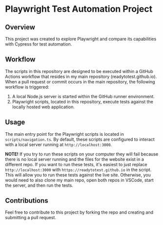# Playwright Test Automation Project

## Overview

This project was created to explore Playwright and compare its capabilities with Cypress for test automation.

## Workflow

The scripts in this repository are designed to be executed within a GitHub Actions workflow that resides in my main repository (readytotest.github.io). When a pull request or commit occurs in the main repository, the following workflow is triggered:

1. A local Node.js server is started within the GitHub runner environment.
2. Playwright scripts, located in this repository, execute tests against the locally hosted web application.

## Usage

The main entry point for the Playwright scripts is located in `scripts/navigation.ts`. By default, these scripts are configured to interact with a local server running at `http://localhost:3000`. 

<b>NOTE!</b> If you try to run these scripts on your computer they will fail because there is no local server running and the files for the website exist in a different repo. If you want to run these tests, it's easiest to just replace `http://localhost:3000` with `https://readytotest.github.io` in the script. This will allow you to run these tests against the live site. Otherwise, you would need to also clone my main repo, open both repos in
VSCode, start the server, and then run the tests.

## Contributions

Feel free to contribute to this project by forking the repo and creating and submitting a pull request.
